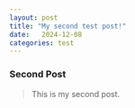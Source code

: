 ```yaml
---
layout: post
title: "My second test post!"
date:   2024-12-08
categories: test
---
```


### Second Post
>This is my second post.